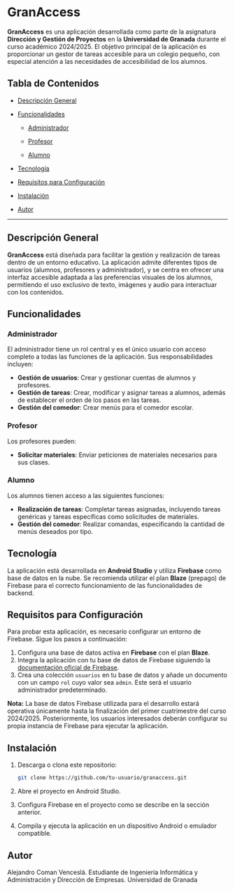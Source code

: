 # GranAccess

**GranAccess** es una aplicación desarrollada como parte de la asignatura **Dirección y Gestión de Proyectos** en la **Universidad de Granada** durante el curso académico 2024/2025. El objetivo principal de la aplicación es proporcionar un gestor de tareas accesible para un colegio pequeño, con especial atención a las necesidades de accesibilidad de los alumnos.

## Tabla de Contenidos

- [Descripción General](#descripción-general)
  
- [Funcionalidades](#funcionalidades)
  
  - [Administrador](#administrador)
    
  - [Profesor](#profesor)
    
  - [Alumno](#alumno)
    
- [Tecnología](#tecnología)
  
- [Requisitos para Configuración](#requisitos-para-configuración)
  
- [Instalación](#instalación)
  
- [Autor](#autor)

---

## Descripción General

**GranAccess** está diseñada para facilitar la gestión y realización de tareas dentro de un entorno educativo. La aplicación admite diferentes tipos de usuarios (alumnos, profesores y administrador), y se centra en ofrecer una interfaz accesible adaptada a las preferencias visuales de los alumnos, permitiendo el uso exclusivo de texto, imágenes y audio para interactuar con los contenidos.

## Funcionalidades

### Administrador
El administrador tiene un rol central y es el único usuario con acceso completo a todas las funciones de la aplicación. Sus responsabilidades incluyen:
- **Gestión de usuarios**: Crear y gestionar cuentas de alumnos y profesores.
- **Gestión de tareas**: Crear, modificar y asignar tareas a alumnos, además de establecer el orden de los pasos en las tareas.
- **Gestión del comedor**: Crear menús para el comedor escolar.

### Profesor
Los profesores pueden:
- **Solicitar materiales**: Enviar peticiones de materiales necesarios para sus clases.

### Alumno
Los alumnos tienen acceso a las siguientes funciones:
- **Realización de tareas**: Completar tareas asignadas, incluyendo tareas genéricas y tareas específicas como solicitudes de materiales.
- **Gestión del comedor**: Realizar comandas, especificando la cantidad de menús deseados por tipo.

## Tecnología

La aplicación está desarrollada en **Android Studio** y utiliza **Firebase** como base de datos en la nube. Se recomienda utilizar el plan **Blaze** (prepago) de Firebase para el correcto funcionamiento de las funcionalidades de backend.

## Requisitos para Configuración

Para probar esta aplicación, es necesario configurar un entorno de Firebase. Sigue los pasos a continuación:

1. Configura una base de datos activa en **Firebase** con el plan **Blaze**.
2. Integra la aplicación con tu base de datos de Firebase siguiendo la [documentación oficial de Firebase](https://firebase.google.com/docs).
3. Crea una colección `usuarios` en tu base de datos y añade un documento con un campo `rol` cuyo valor sea `admin`. Este será el usuario administrador predeterminado.

**Nota:** La base de datos Firebase utilizada para el desarrollo estará operativa únicamente hasta la finalización del primer cuatrimestre del curso 2024/2025. Posteriormente, los usuarios interesados deberán configurar su propia instancia de Firebase para ejecutar la aplicación.

## Instalación

1. Descarga o clona este repositorio:
   ```bash
   git clone https://github.com/tu-usuario/granaccess.git

2. Abre el proyecto en Android Studio.
   
3. Configura Firebase en el proyecto como se describe en la sección anterior.
   
4. Compila y ejecuta la aplicación en un dispositivo Android o emulador compatible.

## Autor
Alejandro Coman Venceslá.
Estudiante de Ingeniería Informática y Administración y Dirección de Empresas.
Universidad de Granada

